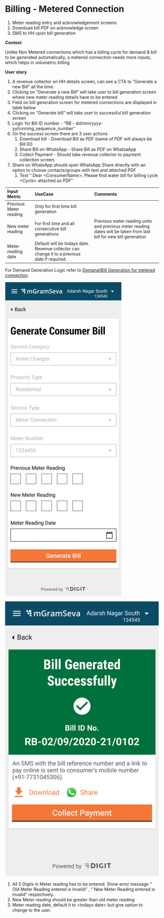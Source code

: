 # Billing - Metered Connection



1. Meter reading entry and acknowledgement screens
2. Download bill PDF on acknowledge screen
3. SMS to HH upon bill generation

**Context**

Unlike Non Metered connections which has a billing cycle for demand & bill to be generated automatically, a metered connection needs more inputs, which helps in volumetric billing

**User story**

1. A revenue collector on HH details screen, can see a CTA to “Generate a new Bill” all the time.
2. Clicking on “Generate a new Bill” will take user to bill generation screen where new meter reading details have to be entered
3. Field on bill generation screen for metered connections are displayed in table below
4. Clicking on “Generate bill” will take user to successful bill generation screen
5. Logic for Bill ID number - “RB - dd/mm/yyyy-yy/running\_sequence\_number”
6. On the success screen there are 3 user actions
   1. Download bill - Download Bill as PDF \(name of PDF will always be Bill ID\)
   2. Share Bill on WhatsApp - Share Bill as PDF on WhatsaApp
   3. Collect Payment - Should take revenue collector to payment collection screen.
7. Share on WhatsApp should open WhatsApp Share directly with an option to choose contacts/groups with text and attached PDF
   1. Text “ Dear &lt;ConsumerName&gt;, Please find water bill for billing cycle &lt;Cycle&gt; attached as PDF”

| **Input Metric** | **UseCase** | **Comments** |
| :--- | :--- | :--- |
| Previous Meter reading | Only for first time bill generation |  |
| New meter reading | For first time and all consecutive bill generations | Previous meter reading units and previous meter reading dates will be taken from last bill for new bill generation |
| Meter reading date | Default will be todays date. Revenue collector can change it to a previous date if required. |  |

For Demand Generation Logic refer to [Demand/Bill Generation for metered connection](demand-bill-generation-for-metered-connection.md).

![Bill Generation screen for Metered connections](../../../.gitbook/assets/image%20%2810%29.png)



![ Bill Generation Successful](../../../.gitbook/assets/image%20%2825%29.png)

1. All 5 Digits in Meter reading has to be entered. Show error message “ Old Meter Reading entered is Invalid” , “ New Meter Reading entered is invalid” respectively.
2. New Meter reading should be greater than old meter reading
3. Meter reading date, default it to &lt;todays date&gt; but give option to change to the user.

